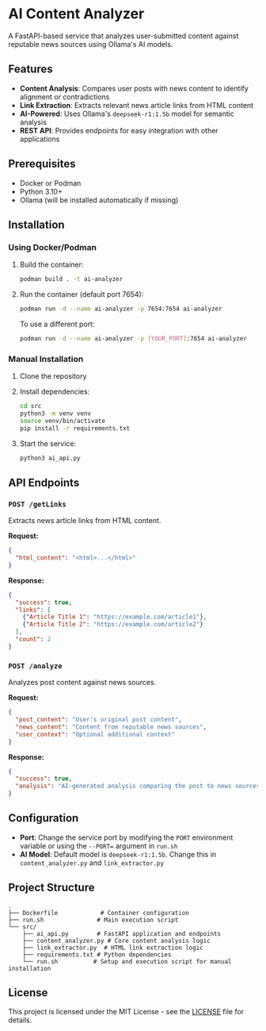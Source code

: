 # AI Content Analyzer

A FastAPI-based service that analyzes user-submitted content against reputable news sources using Ollama's AI models.

## Features

- **Content Analysis**: Compares user posts with news content to identify alignment or contradictions
- **Link Extraction**: Extracts relevant news article links from HTML content
- **AI-Powered**: Uses Ollama's `deepseek-r1:1.5b` model for semantic analysis
- **REST API**: Provides endpoints for easy integration with other applications

## Prerequisites

- Docker or Podman
- Python 3.10+
- Ollama (will be installed automatically if missing)

## Installation

### Using Docker/Podman

1. Build the container:
   ```bash
   podman build . -t ai-analyzer
   ```

2. Run the container (default port 7654):
   ```bash
   podman run -d --name ai-analyzer -p 7654:7654 ai-analyzer
   ```

   To use a different port:
   ```bash
   podman run -d --name ai-analyzer -p [YOUR_PORT]:7654 ai-analyzer
   ```

### Manual Installation

1. Clone the repository
2. Install dependencies:
   ```bash
   cd src
   python3 -m venv venv
   source venv/bin/activate
   pip install -r requirements.txt
   ```

3. Start the service:
   ```bash
   python3 ai_api.py
   ```

## API Endpoints

### `POST /getLinks`

Extracts news article links from HTML content.

**Request:**
```json
{
  "html_content": "<html>...</html>"
}
```

**Response:**
```json
{
  "success": true,
  "links": [
    {"Article Title 1": "https://example.com/article1"},
    {"Article Title 2": "https://example.com/article2"}
  ],
  "count": 2
}
```

### `POST /analyze`

Analyzes post content against news sources.

**Request:**
```json
{
  "post_content": "User's original post content",
  "news_content": "Content from reputable news sources",
  "user_context": "Optional additional context"
}
```

**Response:**
```json
{
  "success": true,
  "analysis": "AI-generated analysis comparing the post to news sources"
}
```

## Configuration

- **Port**: Change the service port by modifying the `PORT` environment variable or using the `--PORT=` argument in `run.sh`
- **AI Model**: Default model is `deepseek-r1:1.5b`. Change this in `content_analyzer.py` and `link_extractor.py`

## Project Structure

```
.
├── Dockerfile            # Container configuration
├── run.sh               # Main execution script
└── src/
    ├── ai_api.py        # FastAPI application and endpoints
    ├── content_analyzer.py # Core content analysis logic
    ├── link_extractor.py  # HTML link extraction logic
    ├── requirements.txt # Python dependencies
    └── run.sh          # Setup and execution script for manual installation
```

## License

This project is licensed under the MIT License - see the [LICENSE](LICENSE) file for details.
